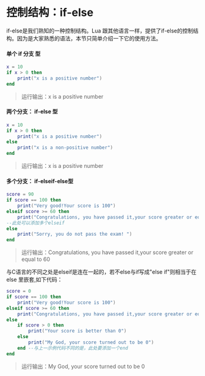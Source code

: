 # 控制结构：if-else

if-else是我们熟知的一种控制结构。Lua 跟其他语言一样，提供了if-else的控制结构。因为是大家熟悉的语法，本节只简单介绍一下它的使用方法。

#### 单个 if 分支 型

```lua
x = 10
if x > 0 then
    print("x is a positive number")
end
```

>运行输出：x is a positive number

#### 两个分支： if-else 型

```lua
x = 10
if x > 0 then
    print("x is a positive number")
else
    print("x is a non-positive number")
end
```

>运行输出：x is a positive number

#### 多个分支： if-elseif-else型

```lua
score = 90
if score == 100 then
    print("Very good!Your score is 100")
elseif score >= 60 then
    print("Congratulations, you have passed it,your score greater or equal to 60")
--此处可以添加多个elseif
else
    print("Sorry, you do not pass the exam! ")
end
```

>运行输出：Congratulations, you have passed it,your score greater or equal to 60

与C语言的不同之处是elseif是连在一起的，若不else与if写成"else if"则相当于在else 里嵌套,如下代码：

```lua
score = 0
if score == 100 then
    print("Very good!Your score is 100")
elseif score >= 60 then
    print("Congratulations, you have passed it,your score greater or equal to 60")
else
    if score > 0 then  
        print("Your score is better than 0")
    else
        print("My God, your score turned out to be 0")
    end --与上一示例代码不同的是，此处要添加一个end
end
```

>运行输出：My God, your score turned out to be 0
